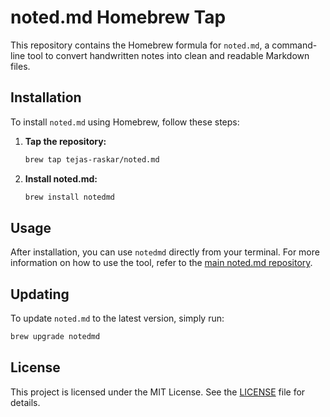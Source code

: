 # noted.md Homebrew Tap

This repository contains the Homebrew formula for `noted.md`, a command-line tool to convert handwritten notes into clean and readable Markdown files.

## Installation

To install `noted.md` using Homebrew, follow these steps:

1.  **Tap the repository:**

    ```bash
    brew tap tejas-raskar/noted.md
    ```

2.  **Install noted.md:**

    ```bash
    brew install notedmd
    ```

## Usage

After installation, you can use `notedmd` directly from your terminal. For more information on how to use the tool, refer to the [main noted.md repository](https://github.com/tejas-raskar/noted.md).

## Updating

To update `noted.md` to the latest version, simply run:

```bash
brew upgrade notedmd
```

## License

This project is licensed under the MIT License. See the [LICENSE](LICENSE) file for details.
